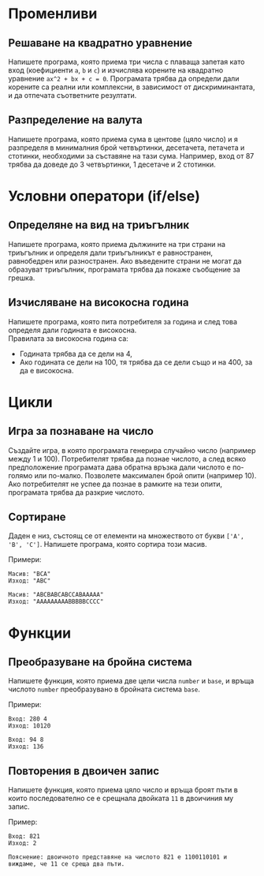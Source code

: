 # Променливи
## Решаване на квадратно уравнение
Напишете програма, която приема три числа с плаваща запетая като вход (коефициенти `a`, `b` и `c`) и изчислява корените на квадратно уравнение `ax^2 + bx + c = 0`. Програмата трябва да определи дали корените са реални или комплексни, в зависимост от дискриминантата, и да отпечата съответните резултати.

## Разпределение на валута
Напишете програма, която приема сума в центове (цяло число) и я разпределя в минималния брой четвъртинки, десетачета, петачета и стотинки, необходими за съставяне на тази сума. Например, вход от 87 трябва да доведе до 3 четвъртинки, 1 десетаче и 2 стотинки.

# Условни оператори (if/else)

## Определяне на вид на триъгълник

Напишете програма, която приема дължините на три страни на триъгълник и определя дали триъгълникът е равностранен, равнобедрен или разностранен. Ако въведените страни не могат да образуват триъгълник, програмата трябва да покаже съобщение за грешка.

## Изчисляване на високосна година

Напишете програма, която пита потребителя за година и след това определя дали годината е високосна.\
Правилата за високосна година са:
- Годината трябва да се дели на 4,
- Ако годината се дели на 100, тя трябва да се дели също и на 400, за да е високосна.

# Цикли

## Игра за познаване на число
Създайте игра, в която програмата генерира случайно число (например между 1 и 100). Потребителят трябва да познае числото, а след всяко предположение програмата дава обратна връзка дали числото е по-голямо или по-малко. Позволете максимален брой опити (например 10). Ако потребителят не успее да познае в рамките на тези опити, програмата трябва да разкрие числото.

## Сортиране
Даден е низ, състоящ се от елементи на множеството от букви ``['A', 'B', 'C']``. Напишете програма, която сортира този масив.

Примери:
```
Масив: "BCA"
Изход: "ABC"
```
```
Масив: "ABCBABCABCCABAAAAA"
Изход: "AAAAAAAAABBBBBCCCC" 
```
# Функции

## Преобразуване на бройна система
Напишете функция, която приема две цели числа ``number`` и ``base``, и връща числото ``number`` преобразувано в бройната система ``base``.

Примери:
```
Вход: 280 4
Изход: 10120
```
```
Вход: 94 8
Изход: 136
```

## Повторения в двоичен запис
Напишете функция, която приема цяло число и връща броят пъти в които последователно се е срещнала двойката ``11`` в двоичиния му запис.

Пример:
```
Вход: 821
Изход: 2

Пояснение: двоичното представяне на числото 821 е 1100110101 и виждаме, че 11 се среща два пъти.
```

